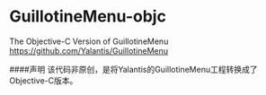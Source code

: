 # GuillotineMenu-objc
The Objective-C Version of GuillotineMenu  https://github.com/Yalantis/GuillotineMenu

####声明
该代码非原创，是将Yalantis的GuillotineMenu工程转换成了Objective-C版本。
